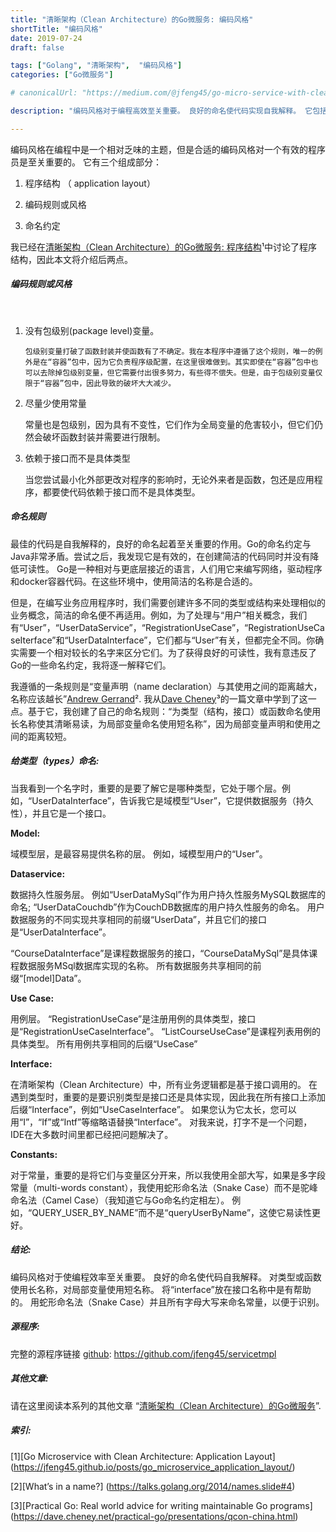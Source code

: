 ```yaml
---
title: "清晰架构（Clean Architecture）的Go微服务: 编码风格"
shortTitle: "编码风格"
date: 2019-07-24
draft: false

tags: ["Golang", "清晰架构",  "编码风格"]
categories: ["Go微服务"]

# canonicalUrl: "https://medium.com/@jfeng45/go-micro-service-with-clean-architecture-coding-style-a4da35a27d90"

description: "编码风格对于编程高效至关重要。 良好的命名使代码实现自我解释。 它包括三个部分：程序结构，编码规则和风格，命名约定"

---
```



编码风格在编程中是一个相对乏味的主题，但是合适的编码风格对一个有效的程序员是至关重要的。 它有三个组成部分：

1. 程序结构 （ application layout）

1. 编码规则或风格

1. 命名约定

我已经在[清晰架构（Clean Architecture）的Go微服务: 程序结构](https://jfeng45.github.io/posts/go_microservice_application_layout/)¹中讨论了程序结构，因此本文将介绍后两点。


##### **编码规则或风格**
<br/>

1. 没有包级别(package level)变量。

       包级别变量打破了函数封装并使函数有了不确定。我在本程序中遵循了这个规则，唯一的例外是在“容器”包中，因为它负责程序级配置，在这里很难做到。其实即使在“容器”包中也可以去除掉包级别变量，但它需要付出很多努力，有些得不偿失。但是，由于包级别变量仅限于“容器”包中，因此导致的破坏大大减少。

2.  尽量少使用常量

       常量也是包级别，因为具有不变性，它们作为全局变量的危害较小，但它们仍然会破坏函数封装并需要进行限制。

3. 依赖于接口而不是具体类型

    当您尝试最小化外部更改对程序的影响时，无论外来者是函数，包还是应用程序，都要使代码依赖于接口而不是具体类型。

##### **命名规则**

最佳的代码是自我解释的，良好的命名起着至关重要的作用。Go的命名约定与Java非常矛盾。尝试之后，我发现它是有效的，在创建简洁的代码同时并没有降低可读性。 Go是一种相对与更底层接近的语言，人们用它来编写网络，驱动程序和docker容器代码。在这些环境中，使用简洁的名称是合适的。

但是，在编写业务应用程序时，我们需要创建许多不同的类型或结构来处理相似的业务概念，简洁的命名便不再适用。例如，为了处理与“用户”相关概念，我们有“User”，“UserDataService”，“RegistrationUseCase”，“RegistrationUseCaseIterface”和“UserDataInterface”，它们都与“User”有关，但都完全不同。你确实需要一个相对较长的名字来区分它们。为了获得良好的可读性，我有意违反了Go的一些命名约定，我将逐一解释它们。

我遵循的一条规则是“变量声明（name declaration）与其使用之间的距离越大，名称应该越长”[Andrew Gerrand](https://talks.golang.org/2014/names.slide#4)². 我从[Dave Cheney](https://dave.cheney.net/practical-go/presentations/qcon-china.html)³的一篇文章中学到了这一点。基于它，我创建了自己的命名规则：“为类型（结构，接口）或函数命名使用长名称使其清晰易读，为局部变量命名使用短名称”，因为局部变量声明和使用之间的距离较短。

##### **给类型（types）命名:**

当我看到一个名字时，重要的是要了解它是哪种类型，它处于哪个层。例如，“UserDataInterface”，告诉我它是域模型“User”，它提供数据服务（持久性），并且它是一个接口。

**Model:**

域模型层，是最容易提供名称的层。 例如，域模型用户的“User”。

**Dataservice:**

数据持久性服务层。 例如“UserDataMySql”作为用户持久性服务MySQL数据库的命名; “UserDataCouchdb”作为CouchDB数据库的用户持久性服务的命名。 用户数据服务的不同实现共享相同的前缀“UserData”，并且它们的接口是“UserDataInterface”。

“CourseDataInterface”是课程数据服务的接口，“CourseDataMySql”是具体课程数据服务MSql数据库实现的名称。 所有数据服务共享相同的前缀“[model]Data”。

**Use Case:**

用例层。 “RegistrationUseCase”是注册用例的具体类型，接口是“RegistrationUseCaseInterface”。 “ListCourseUseCase”是课程列表用例的具体类型。 所有用例共享相同的后缀“UseCase”

**Interface:**

在清晰架构（Clean Architecture）中，所有业务逻辑都是基于接口调用的。 在遇到类型时，重要的是要识别类型是接口还是具体实现，因此我在所有接口上添加后缀“Interface”，例如“UseCaseInterface”。 如果您认为它太长，您可以用“I”，“If”或“Intf”等缩略语替换“Interface”。 对我来说，打字不是一个问题，IDE在大多数时间里都已经把问题解决了。

**Constants:**

对于常量，重要的是将它们与变量区分开来，所以我使用全部大写，如果是多字段常量（multi-words constant），我使用蛇形命名法（Snake Case）而不是驼峰命名法（Camel Case）（我知道它与Go命名约定相左）。 例如，“QUERY_USER_BY_NAME”而不是“queryUserByName”，这使它易读性更好。

##### **结论:**

编码风格对于使编程效率至关重要。 良好的命名使代码自我解释。 对类型或函数使用长名称，对局部变量使用短名称。 将“interface”放在接口名称中是有帮助的。 用蛇形命名法（Snake Case）并且所有字母大写来命名常量，以便于识别。

##### **源程序:**

完整的源程序链接 [github](https://github.com/jfeng45/servicetmpl): https://github.com/jfeng45/servicetmpl

##### **其他文章:**

请在这里阅读本系列的其他文章 “[清晰架构（Clean Architecture）的Go微服务](https://jfeng45.github.io/posts/clean_architecture_with_go/)”.

##### **索引:**

[1][Go Microservice with Clean Architecture: Application Layout]
(https://jfeng45.github.io/posts/go_microservice_application_layout/)

[2][What’s in a name?]
(https://talks.golang.org/2014/names.slide#4)

[3][Practical Go: Real world advice for writing maintainable Go programs]
(https://dave.cheney.net/practical-go/presentations/qcon-china.html)
